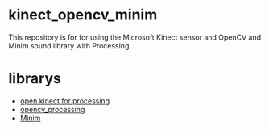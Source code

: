 # kinect_opencv_minim

This repository is for for using the Microsoft Kinect sensor and OpenCV and Minim sound library with Processing.

# librarys
- [open kinect for processing](https://github.com/shiffman/OpenKinect-for-Processing)
- [opencv_processing](https://github.com/atduskgreg/opencv-processing)
- [Minim](https://github.com/ddf/Minim)

